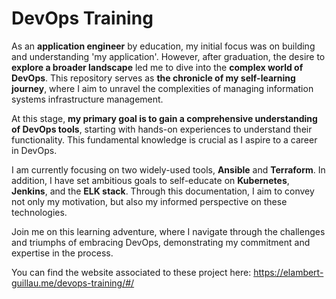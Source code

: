# DevOps Training

As an **application engineer** by education, my initial focus was on building and understanding 'my application'.
However, after graduation, the desire to **explore a broader landscape** led me to dive into the **complex world of DevOps**.
This repository serves as **the chronicle of my self-learning journey**, where I aim to unravel the complexities of managing information systems infrastructure management.

At this stage, **my primary goal is to gain a comprehensive understanding of DevOps tools**, starting with hands-on experiences to understand their functionality.
This fundamental knowledge is crucial as I aspire to a career in DevOps.

I am currently focusing on two widely-used tools, **Ansible** and **Terraform**. In addition, I have set ambitious goals to self-educate on **Kubernetes**, **Jenkins**, and the **ELK stack**.
Through this documentation, I aim to convey not only my motivation, but also my informed perspective on these technologies.

Join me on this learning adventure, where I navigate through the challenges and triumphs of embracing DevOps, demonstrating my commitment and expertise in the process.

You can find the website associated to these project here: https://elambert-guillau.me/devops-training/#/